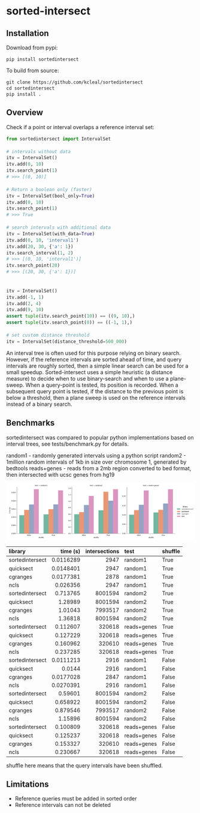 
sorted-intersect
================


Installation
------------
Download from pypi:

```
pip install sortedintersect
```
    

To build from source:

```
git clone https://github.com/kcleal/sortedintersect
cd sortedintersect
pip install .
```

Overview
--------

Check if a point or interval overlaps a reference interval set:

```python
from sortedintersect import IntervalSet

# intervals without data
itv = IntervalSet()
itv.add(0, 10)
itv.search_point(1)
# >>> [(0, 10)]

# Return a boolean only (faster)
itv = IntervalSet(bool_only=True)
itv.add(0, 10)
itv.search_point(1)
# >>> True

# search intervals with additional data
itv = IntervalSet(with_data=True)
itv.add(0, 10, 'interval1')
itv.add(20, 30, {'a': 1})
itv.search_interval(1, 2)
# >>> [(0, 10, 'interval1')]
itv.search_point(20)
# >>> [(20, 30, {'a': 1})]


itv = IntervalSet()
itv.add(-1, 1)
itv.add(2, 4)
itv.add(9, 10)
assert tuple(itv.search_point(10)) == ((9, 10),)
assert tuple(itv.search_point(0)) == ((-1, 1),)

# set custom distance threshold
itv = IntervalSet(distance_threshold=500_000)
```


An interval tree is often used for this purpose relying on binary search.
However, if the reference intervals are sorted ahead of time, and query intervals 
are roughly sorted, then a simple linear search can be used for a small speedup.
Sorted-intersect uses a simple heuristic (a distance measure) to decide when to use
binary-search and when to use a plane-sweep.
When a query-point is tested, its position is recorded. When a subsequent query point is tested, if the distance to
the previous point is below a threshold, then a plane sweep is used on the reference intervals instead of a binary search.


Benchmarks
----------

sortedintersect was compared to popular python implementations based on interval trees, see tests/benchmark.py for details.

random1 - randomly generated intervals using a python script
random2 - 1million random intervals of 1kb in size over chromosome 1, generated by bedtools
reads+genes - reads from a 2mb region converted to bed format, then intersected with ucsc genes from hg19

![alt text](https://github.com/kcleal/sortedintersect/blob/master/tests/benchmark.png)

| library         |   time (s) |   intersections | test        | shuffle   |
|:----------------|-----------:|----------------:|:------------|:----------|
| sortedintersect |  0.0116289 |            2947 | random1     | True      |
| quicksect       |  0.0148401 |            2947 | random1     | True      |
| cgranges        |  0.0177381 |            2878 | random1     | True      |
| ncls            |  0.026356  |            2947 | random1     | True      |
| sortedintersect |  0.713765  |         8001594 | random2     | True      |
| quicksect       |  1.28989   |         8001594 | random2     | True      |
| cgranges        |  1.01043   |         7993517 | random2     | True      |
| ncls            |  1.36818   |         8001594 | random2     | True      |
| sortedintersect |  0.112607  |          320618 | reads+genes | True      |
| quicksect       |  0.127229  |          320618 | reads+genes | True      |
| cgranges        |  0.160962  |          320610 | reads+genes | True      |
| ncls            |  0.237285  |          320618 | reads+genes | True      |
| sortedintersect |  0.0111213 |            2916 | random1     | False     |
| quicksect       |  0.0144    |            2916 | random1     | False     |
| cgranges        |  0.0177028 |            2847 | random1     | False     |
| ncls            |  0.0270391 |            2916 | random1     | False     |
| sortedintersect |  0.59601   |         8001594 | random2     | False     |
| quicksect       |  0.658922  |         8001594 | random2     | False     |
| cgranges        |  0.879546  |         7993517 | random2     | False     |
| ncls            |  1.15896   |         8001594 | random2     | False     |
| sortedintersect |  0.100809  |          320618 | reads+genes | False     |
| quicksect       |  0.125237  |          320618 | reads+genes | False     |
| cgranges        |  0.153327  |          320610 | reads+genes | False     |
| ncls            |  0.230667  |          320618 | reads+genes | False     |

shuffle here means that the query intervals have been shuffled.

Limitations
-----------

- Reference queries must be added in sorted order
- Reference intervals can not be deleted
